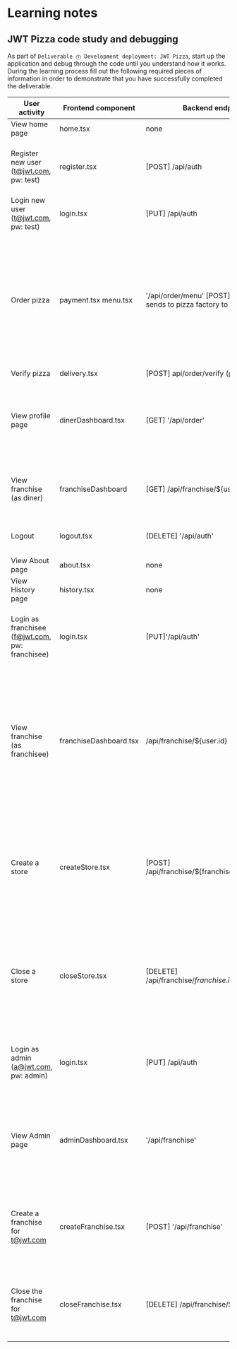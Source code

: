 # Learning notes

## JWT Pizza code study and debugging

As part of `Deliverable ⓵ Development deployment: JWT Pizza`, start up the application and debug through the code until you understand how it works. During the learning process fill out the following required pieces of information in order to demonstrate that you have successfully completed the deliverable.

| User activity                                       | Frontend component | Backend endpoints | Database SQL |
| --------------------------------------------------- | ------------------ | ----------------- | ------------ |
| View home page                                      |  home.tsx          |  none             |  none        |
| Register new user<br/>(t@jwt.com, pw: test)         |  register.tsx      |  [POST] /api/auth |  INSERT INTO user (name, email, password) VALUES (?, ?, ?)  INSERT INTO userRole (userId, role, objectId) VALUES (?, ?, ?) |
| Login new user<br/>(t@jwt.com, pw: test)            |  login.tsx         |  [PUT] /api/auth  |  SELECT * FROM user WHERE email=?  SELECT * FROM userRole WHERE userId=?|
| Order pizza                                         |  payment.tsx  menu.tsx|  '/api/order/menu'   [POST]'/api/order'  (also sends to pizza factory to make pizza) |  SELECT * FROM menu INSERT INTO dinerOrder (dinerId, franchiseId, storeId, date) VALUES (?, ?, ?, now())   INSERT INTO orderItem (orderId, menuId, description, price) VALUES (?, ?, ?, ?)   SELECT userId FROM auth WHERE token=?     SELECT id, name FROM franchise   SELECT id, name FROM store WHERE franchiseId=?       |
| Verify pizza                                        |  delivery.tsx      |  [POST] api/order/verify (pizza factory)               |  none        |
| View profile page                                   |  dinerDashboard.tsx|  [GET] '/api/order' |   SELECT userId FROM auth WHERE token=?    SELECT id, franchiseId, storeId, date FROM dinerOrder WHERE dinerId=? LIMIT   SELECT id, menuId, description, price FROM orderItem WHERE orderId=?     |
| View franchise<br/>(as diner)                       |  franchiseDashboard                  |   [GET] /api/franchise/${user.id}               |    SELECT userId FROM auth WHERE token=?  SELECT objectId FROM userRole WHERE role='franchisee' AND userId=?            |
| Logout                                              |  logout.tsx        |   [DELETE] '/api/auth'     |   SELECT userId FROM auth WHERE token=?  DELETE FROM auth WHERE token=?           |
| View About page                                     |  about.tsx         |   none            |   none       |
| View History page                                   |  history.tsx       |   none            |   none       |
| Login as franchisee<br/>(f@jwt.com, pw: franchisee) |  login.tsx         |   [PUT]'/api/auth'|   SELECT * FROM user WHERE email=?  SELECT * FROM userRole WHERE userId=?  INSERT INTO auth (token, userId) VALUES (?, ?)           |
| View franchise<br/>(as franchisee)                  |franchiseDashboard.tsx|   /api/franchise/${user.id}               |  SELECT userId FROM auth WHERE token=?    SELECT objectId FROM userRole WHERE role='franchisee' AND userId=?  SELECT id, name FROM franchise WHERE id in (${franchiseIds.join(',')})  SELECT u.id, u.name, u.email FROM userRole AS ur JOIN user AS u ON u.id=ur.userId WHERE ur.objectId=? AND ur.role='franchisee'          |
| Create a store                                      |  createStore.tsx  |   [POST] /api/franchise/${franchise.id}/store |  SELECT userId FROM auth WHERE token=?  SELECT u.id, u.name, u.email FROM userRole AS ur JOIN user AS u ON u.id=ur.userId WHERE ur.objectId=? AND ur.role='franchisee'  INSERT INTO store (franchiseId, name) VALUES (?, ?)              |
| Close a store                                       |   closeStore.tsx   |  [DELETE] /api/franchise/${franchise.id}/store/${store.id} |   SELECT userId FROM auth WHERE token=?   SELECT u.id, u.name, u.email FROM userRole AS ur JOIN user AS u ON u.id=ur.userId WHERE ur.objectId=? AND ur.role='franchisee'  DELETE FROM store WHERE franchiseId=? AND id=?             |
| Login as admin<br/>(a@jwt.com, pw: admin)           |    login.tsx       |  [PUT] /api/auth  |  SELECT * FROM user WHERE email=?  SELECT * FROM userRole WHERE userId=?  INSERT INTO auth (token, userId) VALUES (?, ?)              |
| View Admin page                                     |    adminDashboard.tsx |   '/api/franchise'                |   SELECT userId FROM auth WHERE token=?  SELECT id, name FROM franchise   SELECT u.id, u.name, u.email FROM userRole AS ur JOIN user AS u ON u.id=ur.userId WHERE ur.objectId=? AND ur.role='franchisee'           |
| Create a franchise for t@jwt.com                    |   createFranchise.tsx  |  [POST] '/api/franchise' |   SELECT userId FROM auth WHERE token=?  SELECT id, name FROM user WHERE email=?  INSERT INTO franchise (name) VALUES (?)  INSERT INTO userRole (userId, role, objectId) VALUES (?, ?, ?)             |
| Close the franchise for t@jwt.com                   |   closeFranchise.tsx   |  [DELETE] /api/franchise/${franchise.id}  |   SELECT userId FROM auth WHERE token=?  DELETE FROM store WHERE franchiseId=?  DELETE FROM userRole WHERE objectId=?  DELETE FROM franchise WHERE id=?             |
